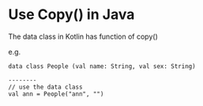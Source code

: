 # Use Copy() in Java

The data class in Kotlin has function of copy()

e.g.
```
data class People (val name: String, val sex: String)

--------
// use the data class
val ann = People("ann", "")
```
